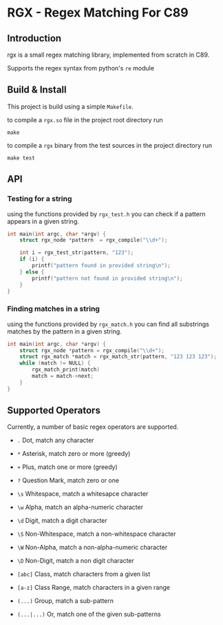 # RGX - Regex Matching For C89

## Introduction

rgx is a small regex matching library, implemented from scratch in C89.


Supports the regex syntax from python's `re` module

## Build & Install

This project is build using a simple `Makefile`. 

to compile a `rgx.so` file in the project root directory run

```shell
make
```

to compile a `rgx` binary from the test sources in the project directory run 

```shell
make test 
```

## API

### Testing for a string

using the functions provided by `rgx_test.h` you can check if a pattern appears in a given string.

```c
int main(int argc, char *argv) {
    struct rgx_node *pattern  = rgx_compile("\\d+");

    int i = rgx_test_str(pattern, "123");
    if (i) {
        printf("pattern found in provided string\n");
    } else {
        printf("pattern not found in provided string\n");
    }   
}
```

### Finding matches in a string

using the functions provided by `rgx_match.h` you can find all substrings matches by the pattern in a given string.

```c
int main(int argc, char *argv) {
    struct rgx_node *pattern = rgx_compile("\\d+");
    struct rgx_match *match = rgx_match_str(pattern, "123 123 123");
    while (match != NULL) {
        rgx_match_print(match)
        match = match->next;
    }
}
```

## Supported Operators

Currently, a number of basic regex operators are supported.

* `.` Dot, match any character

* `*` Asterisk, match zero or more (greedy) 

* `+` Plus, match one or more (greedy)

* `?` Question Mark, match zero or one

* `\s` Whitespace, match a whitesapce character

* `\w` Alpha, match an alpha-numeric character

* `\d` Digit, match a digit character

* `\S` Non-Whitespace, match a non-whitespace character

* `\W` Non-Alpha, match a non-alpha-numeric character

* `\D` Non-Digit, match a non digit character

* `[abc]` Class, match characters from a given list

* `[a-z]` Class Range, match characters in a given range

* `(...)` Group, match a sub-pattern 

* `(...|...)` Or, match one of the given sub-patterns
